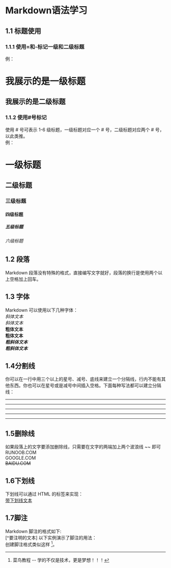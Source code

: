 # Markdown语法学习   
## 1.1 标题使用    
### 1.1.1 使用=和-标记一级和二级标题     
例：    

我展示的是一级标题  
=================  
我展示的是二级标题  
-----------------  
### 1.1.2 使用#号标记   
使用 # 号可表示 1-6 级标题，一级标题对应一个 # 号，二级标题对应两个 # 号，以此类推。   
例：  
# 一级标题
## 二级标题
### 三级标题
#### 四级标题
##### 五级标题
###### 六级标题
## 1.2 段落     
Markdown 段落没有特殊的格式，直接编写文字就好，段落的换行是使用两个以上空格加上回车。   
## 1.3 字体    
Markdown 可以使用以下几种字体：    
*斜体文本*    
_斜体文本_    
**粗体文本**    
__粗体文本__      
***粗斜体文本***      
___粗斜体文本___    
## 1.4分割线
你可以在一行中用三个以上的星号、减号、底线来建立一个分隔线，行内不能有其他东西。你也可以在星号或是减号中间插入空格。下面每种写法都可以建立分隔线：
***     
* * *    
*****    
- - -      
----------    
## 1.5删除线
如果段落上的文字要添加删除线，只需要在文字的两端加上两个波浪线 ~~ 即可
RUNOOB.COM  
GOOGLE.COM  
~~BAIDU.COM~~    
## 1.6下划线   
下划线可以通过 HTML 的标签来实现：    
<u>带下划线文本</u>   
## 1.7脚注   
Markdown 脚注的格式如下:   
[^要注明的文本]
以下实例演示了脚注的用法：   
创建脚注格式类似这样 [^RUNOOB]。     
[^RUNOOB]: 菜鸟教程 -- 学的不仅是技术，更是梦想！！！

